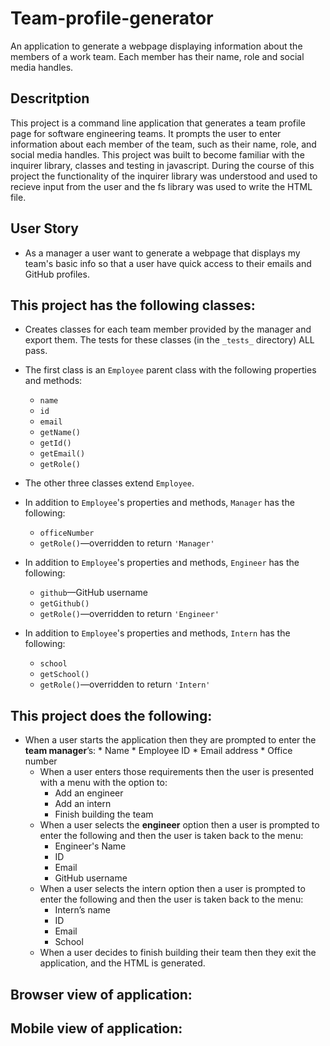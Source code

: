 # Team-profile-generator
An application to generate a webpage displaying information about the members of a work team. Each member has their name, role and social media handles.

## Descritption
This project is a command line application that generates a team profile page for software engineering teams.
It prompts the user to enter information about each member of the team, such as their name, role, and social media handles. This project was built to become familiar with the inquirer library, classes and testing in javascript. During the course of this project the functionality of the inquirer library was understood and used to recieve input from the user and the fs library was used to write the HTML file.

## User Story

* As a manager a user want to generate a webpage that displays my team's basic info so that a user have quick access to their emails and GitHub profiles.

## This project has the following classes:
* Creates classes for each team member provided by the manager and export them. The tests for these classes (in the `_tests_` directory) ALL pass.

* The first class is an `Employee` parent class with the following properties and methods:   
    * `name`
    * `id`
    * `email`
    * `getName()`
    * `getId()`
    * `getEmail()`
    * `getRole()`
 * The other three classes extend `Employee`. 
 * In addition to `Employee`'s properties and methods, `Manager` has the following:
      * `officeNumber`
      * `getRole()`&mdash;overridden to return `'Manager'`
 * In addition to `Employee`'s properties and methods, `Engineer` has the following:
      * `github`&mdash;GitHub username
      * `getGithub()`
      * `getRole()`&mdash;overridden to return `'Engineer'`
 * In addition to `Employee`'s properties and methods, `Intern` has the following:
      * `school`
      * `getSchool()`
      * `getRole()`&mdash;overridden to return `'Intern'`

## This project does the following:
* When a user starts the application then they are prompted to enter the **team manager**’s:
      * Name
      * Employee ID
      * Email address
      * Office number
    * When a user enters those requirements then the user is presented with a menu with the option to:
      * Add an engineer
      * Add an intern 
      * Finish building the team
    * When a user selects the **engineer** option then a user is prompted to enter the following and then the user is taken back to the menu:
      * Engineer's Name
      * ID
      * Email
      * GitHub username
    * When a user selects the intern option then a user is prompted to enter the following and then the user is taken back to the menu:
      * Intern’s name
      * ID
      * Email
      * School
    * When a user decides to finish building their team then they exit the application, and the HTML is generated.

## Browser view of application: 



## Mobile view of application: 